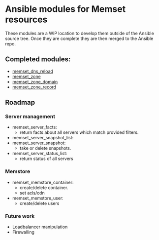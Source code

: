 # Ansible modules for Memset resources

These modules are a WIP location to develop them outside of the Ansible source tree. Once they are complete they are then merged to the Ansible repo.

## Completed modules:

 * [memset_dns_reload](http://docs.ansible.com/ansible/devel/modules/memset_dns_reload_module.html)
 * [memset_zone](http://docs.ansible.com/ansible/devel/modules/memset_zone_module.html)
 * [memset_zone_domain](http://docs.ansible.com/ansible/devel/modules/memset_zone_domain_module.html)
 * [memset_zone_record](http://docs.ansible.com/ansible/devel/modules/memset_zone_record_module.html)

## Roadmap

### Server management

 * memset_server_facts:
   * return facts about all servers which match provided filters.
 * memset_server_snapshot_list:
 * memset_server_snapshot:
   * take or delete snapshots.
 * memset_server_status_list:
   * return status of all servers

### Memstore
 * memset_memstore_container:
   * create/delete container.
   * set acls/cdn
 * memset_memstore_user:
   * create/delete users

### Future work

 * Loadbalancer manipulation
 * Firewalling
